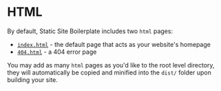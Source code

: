 # HTML

By default, Static Site Boilerplate includes two `html` pages:

* [`index.html`](https://github.com/ericalli/static-site-boilerplate/blob/master/src/index.html) - the default page that acts as your website's homepage
* [`404.html`](https://github.com/h5bp/html5-boilerplate/blob/master/dist/doc/html.md#404html) - a 404 error page

You may add as many `html` pages as you'd like to the root level directory, they will automatically be copied and minified into the `dist/` folder upon building your site.

